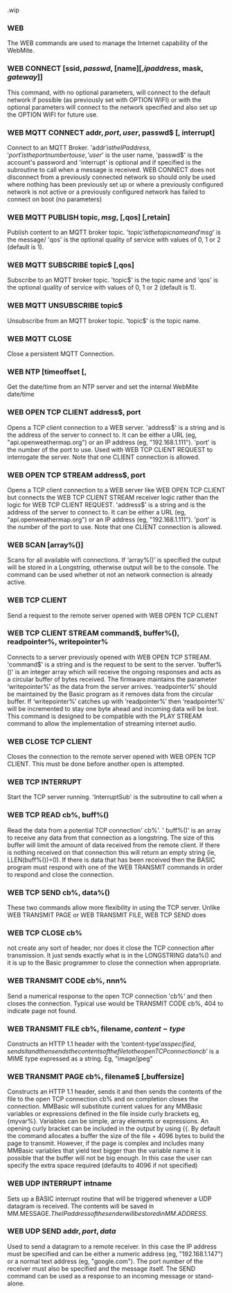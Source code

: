 .wip


### WEB

The WEB commands are used to manage the Internet capability of the WebMite.

### WEB CONNECT [ssid$, passwd$, [name$] [,ipaddress$, mask$, gateway$]]

This command, with no optional parameters, will connect to the default network if possible (as previously set with OPTION WIFI) or with the optional parameters will connect to the network specified and also set up the OPTION WIFI for future use.

### WEB MQTT CONNECT addr$, port, user$, passwd$ [, interrupt]

Connect to an MQTT Broker. 'addr$' is the IP address, 'port' is the port number to use, 'user$' is the user name, 'passwd$' is the account's password and 'interrupt' is optional and if specified is the subroutine to call when a message is received. WEB CONNECT does not disconnect from a previously connected network so should only be used where nothing has been previously set up or where a previously configured network is not active or a previously configured network has failed to connect on boot (no parameters)

### WEB MQTT PUBLISH topic$, msg$, [,qos] [,retain]

Publish content to an MQTT broker topic. 'topic$' is the topic name and 'msg$' is the message/ 'qos' is the optional quality of service with values of 0, 1 or 2 (default is 1).

### WEB MQTT SUBSCRIBE topic$ [,qos]

Subscribe to an MQTT broker topic. 'topic$' is the topic name and 'qos' is the optional quality of service with values of 0, 1 or 2 (default is 1).

### WEB MQTT UNSUBSCRIBE topic$

Unsubscribe from an MQTT broker topic. 'topic$' is the topic name.

### WEB MQTT CLOSE

Close a persistent MQTT Connection.

### WEB NTP [timeoffset [,

Get the date/time from an NTP server and set the internal WebMite date/time

### WEB OPEN TCP CLIENT address$, port

Opens a TCP client connection to a WEB server. 'address$' is a string and is the address of the server to connect to. It can be either a URL (eg, "api.openweathermap.org") or an IP address (eg, "192.168.1.111"). 'port' is the number of the port to use. Used with WEB TCP CLIENT REQUEST to interrogate the server. Note that one CLIENT connection is allowed.

### WEB OPEN TCP STREAM address$, port

Opens a TCP client connection to a WEB server like WEB OPEN TCP CLIENT but connects the WEB TCP CLIENT STREAM receiver logic rather than the logic for WEB TCP CLIENT REQUEST. 'address$' is a string and is the address of the server to connect to. It can be either a URL (eg, "api.openweathermap.org") or an IP address (eg, "192.168.1.111"). 'port' is the number of the port to use. Note that one CLIENT connection is allowed.

### WEB SCAN [array%()]

Scans for all available wifi connections. If ‘array%()’ is specified the output will be stored in a Longstring, otherwise output will be to the console. The command can be used whether ot not an network connection is already active.

### WEB TCP CLIENT

Send a request to the remote server opened with WEB OPEN TCP CLIENT

### WEB TCP CLIENT STREAM command$, buffer%(), readpointer%, writepointer%

Connects to a server previously opened with WEB OPEN TCP STREAM. 'command$' is a string and is the request to be sent to the server. 'buffer%()' is an integer array which will receive the ongoing responses and acts as a circular buffer of bytes received. The firmware maintains the parameter ‘writepointer%’ as the data from the server arrives. ‘readpointer%’ should be maintained by the Basic program as it removes data from the circular buffer. If ‘writepointer%’ catches up with ‘readpointer%’ then ‘readpointer%’ will be incremented to stay one byte ahead and incoming data will be lost. This command is designed to be compatible with the PLAY STREAM command to allow the implementation of streaming internet audio.

### WEB CLOSE TCP CLIENT

Closes the connection to the remote server opened with WEB OPEN TCP CLIENT. This must be done before another open is attempted.

### WEB TCP INTERRUPT

Start the TCP server running. 'InterruptSub' is the subroutine to call when a

### WEB TCP READ cb%, buff%()

Read the data from a potential TCP connection' cb%'. ' buff%()' is an array to receive any data from that connection as a longstring. The size of this buffer will limit the amount of data received from the remote client. If there is nothing received on that connection this will return an empty string (ie, LLEN(buff%())=0). If there is data that has been received then the BASIC program must respond with one of the WEB TRANSMIT commands in order to respond and close the connection.

### WEB TCP SEND cb%, data%()

These two commands allow more flexibility in using the TCP server. Unlike WEB TRANSMIT PAGE or WEB TRANSMIT FILE, WEB TCP SEND does

### WEB TCP CLOSE cb%

not create any sort of header, nor does it close the TCP connection after transmission. It just sends exactly what is in the LONGSTRING data%() and it is up to the Basic programmer to close the connection when appropriate.

### WEB TRANSMIT CODE cb%, nnn%

Send a numerical response to the open TCP connection 'cb%' and then closes the connection. Typical use would be TRANSMIT CODE cb%, 404 to indicate page not found.

### WEB TRANSMIT FILE cb%, filename$, content-type$

Constructs an HTTP 1.1 header with the ’content-type$’ as specified, sends it and then sends the contents of the file to the open TCP connection cb% and on completion, closes the connection. ’content-type$’ is a MIME type expressed as a string. Eg, "image/jpeg"

### WEB TRANSMIT PAGE cb%, filename$ [,buffersize]

Constructs an HTTP 1.1 header, sends it and then sends the contents of the file to the open TCP connection cb% and on completion closes the connection. MMBasic will substitute current values for any MMBasic variables or expressions defined in the file inside curly brackets eg, {myvar%}. Variables can be simple, array elements or expressions. An opening curly bracket can be included in the output by using {{. By default the command allocates a buffer the size of the file + 4096 bytes to build the page to transmit. However, if the page is complex and includes many MMBasic variables that yield text bigger than the variable name it is possible that the buffer will not be big enough. In this case the user can specify the extra space required (defaults to 4096 if not specified)

### WEB UDP INTERRUPT intname

Sets up a BASIC interrupt routine that will be triggered whenever a UDP datagram is received. The contents will be saved in MM.MESSAGE$. The IP address of the sender will be stored in MM.ADDRESS$.

### WEB UDP SEND addr$, port, data$

Used to send a datagram to a remote receiver. In this case the IP address must be specified and can be either a numeric address (eg, "192.168.1.147") or a normal text address (eg, "google.com"). The port number of the receiver must also be specified and the message itself. The SEND command can be used as a response to an incoming message or stand-alone.